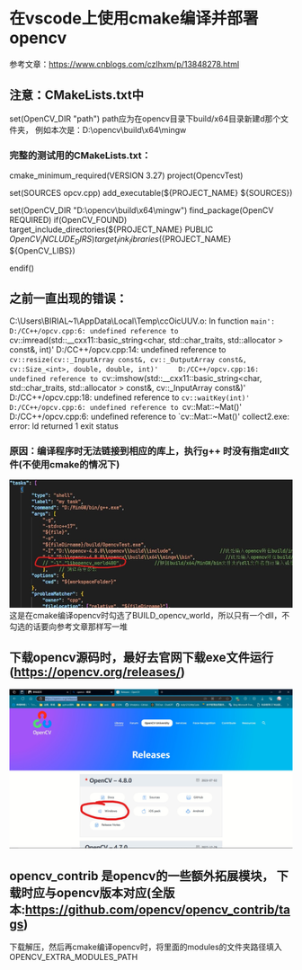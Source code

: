 # 在vscode上使用cmake编译并部署opencv
参考文章：https://www.cnblogs.com/czlhxm/p/13848278.html
## 注意：CMakeLists.txt中 
set(OpenCV_DIR "path") path应为在opencv目录下build/x64目录新建d那个文件夹，
例如本次是：D:\\opencv\\build\\x64\\mingw

### 完整的测试用的CMakeLists.txt：
cmake_minimum_required(VERSION 3.27)
project(OpencvTest)
 
set(SOURCES opcv.cpp)
add_executable(${PROJECT_NAME} ${SOURCES})
 
set(OpenCV_DIR "D:\\opencv\\build\\x64\\mingw")
find_package(OpenCV REQUIRED)
if(OpenCV_FOUND)
    target_include_directories(${PROJECT_NAME} PUBLIC ${OpenCV_INCLUDE_DIRS})
    target_link_libraries(${PROJECT_NAME} ${OpenCV_LIBS})
 
endif()


## 之前一直出现的错误：
C:\Users\BIRIAL~1\AppData\Local\Temp\ccOicUUV.o: In function `main':
D:/CC++/opcv.cpp:6: undefined reference to `cv::imread(std::__cxx11::basic_string<char, std::char_traits<char>, std::allocator<char> > const&, int)'
D:/CC++/opcv.cpp:14: undefined reference to `cv::resize(cv::_InputArray const&, cv::_OutputArray const&, cv::Size_<int>, double, double, int)'    
D:/CC++/opcv.cpp:16: undefined reference to `cv::imshow(std::__cxx11::basic_string<char, std::char_traits<char>, std::allocator<char> > const&, cv::_InputArray const&)'
D:/CC++/opcv.cpp:18: undefined reference to `cv::waitKey(int)'
D:/CC++/opcv.cpp:6: undefined reference to `cv::Mat::~Mat()'
D:/CC++/opcv.cpp:6: undefined reference to `cv::Mat::~Mat()'
collect2.exe: error: ld returned 1 exit status

### 原因：编译程序时无法链接到相应的库上，执行g++ 时没有指定dll文件(不使用cmake的情况下)
![本地路径](111.jpg "task g++ 编译时不加上dll") 这是在cmake编译opencv时勾选了BUILD_opencv_world，所以只有一个dll，不勾选的话要向参考文章那样写一堆

## 下载opencv源码时，最好去官网下载exe文件运行(https://opencv.org/releases/)
![本地路径](222.jpg)
## opencv_contrib 是opencv的一些额外拓展模块， 下载时应与opencv版本对应(全版本:https://github.com/opencv/opencv_contrib/tags)
下载解压，然后再cmake编译opencv时，将里面的modules的文件夹路径填入OPENCV_EXTRA_MODULES_PATH
